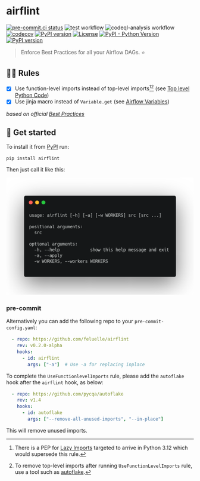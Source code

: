 # airflint

[![pre-commit.ci status](https://results.pre-commit.ci/badge/github/feluelle/airflint/main.svg)](https://results.pre-commit.ci/latest/github/feluelle/airflint/main)
![test workflow](https://github.com/feluelle/airflint/actions/workflows/test.yml/badge.svg)
![codeql-analysis workflow](https://github.com/feluelle/airflint/actions/workflows/codeql-analysis.yml/badge.svg)
[![codecov](https://codecov.io/gh/feluelle/airflint/branch/main/graph/badge.svg?token=J8UEP8IVY4)](https://codecov.io/gh/feluelle/airflint)
[![PyPI version](https://img.shields.io/pypi/v/airflint)](https://pypi.org/project/airflint/)
[![License](https://img.shields.io/pypi/l/airflint)](https://github.com/feluelle/airflint/blob/main/LICENSE)
[![PyPI - Python Version](https://img.shields.io/pypi/pyversions/airflint)](https://pypi.org/project/airflint/)
[![PyPI version](https://img.shields.io/pypi/dm/airflint)](https://pypi.org/project/airflint/)

> Enforce Best Practices for all your Airflow DAGs. ⭐

## 🧑‍🏫 Rules

- [x] Use function-level imports instead of top-level imports[^1][^2] (see [Top level Python Code](https://airflow.apache.org/docs/apache-airflow/stable/best-practices.html#top-level-python-code))
- [x] Use jinja macro instead of `Variable.get` (see [Airflow Variables](https://airflow.apache.org/docs/apache-airflow/stable/best-practices.html#airflow-variables))

[^1]: There is a PEP for [Lazy Imports](https://peps.python.org/pep-0690/) targeted to arrive in Python 3.12 which would supersede this rule.

[^2]: To remove top-level imports after running `UseFunctionLevelImports` rule, use a tool such as [autoflake](https://github.com/PyCQA/autoflake).

_based on official [Best Practices](https://airflow.apache.org/docs/apache-airflow/stable/best-practices.html)_

## 🚀 Get started

To install it from [PyPI](https://pypi.org/) run:

```console
pip install airflint
```

Then just call it like this:

![usage](assets/images/usage.png)

### pre-commit

Alternatively you can add the following repo to your `pre-commit-config.yaml`:

```yaml
  - repo: https://github.com/feluelle/airflint
    rev: v0.2.0-alpha
    hooks:
      - id: airflint
        args: ["-a"]  # Use -a for replacing inplace
```

To complete the `UseFunctionlevelImports` rule, please add the `autoflake` hook after the `airflint` hook, as below:

```yaml
  - repo: https://github.com/pycqa/autoflake
    rev: v1.4
    hooks:
      - id: autoflake
        args: ["--remove-all-unused-imports", "--in-place"]
```

This will remove unused imports.
